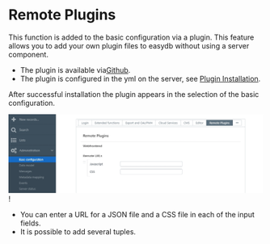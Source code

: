 # Remote Plugins

This function is added to the basic configuration via a plugin. This feature allows you to add your own plugin files to easydb without using a server component.

* The plugin is available via[Github](https://github.com/programmfabrik/easydb-remote-plugin).
* The plugin is configured in the yml on the server, see [Plugin Installation](../../sysadmin/plugin/plugin.html).

After successful installation the plugin appears in the selection of the basic configuration.

![](remote_plugin_en.jpg)!

* You can enter a URL for a JSON file and a CSS file in each of the input fields.
* It is possible to add several tuples.
